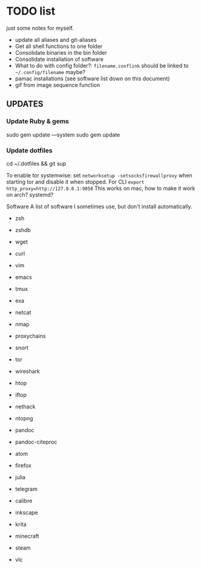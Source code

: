 # TODO list
just some notes for myself.

 - update all aliases and git-aliases
 - Get all shell functions to one folder
 - Consolidate binaries in the bin folder
 - Consolidate installation of software
 - What to do with config folder?: `filename.conflink` should be linked to `~/.config/filename` maybe?
 - pamac installations (see software list down on this document)
 - gif from image sequence function

## UPDATES

### Update Ruby & gems
sudo gem update —system
sudo gem update
### Update dotfiles
cd ~/.dotfiles && git sup


To enable tor systemwise:
 set `networksetup -setsocksfirewallproxy` when starting tor and disable it when stopped. For CLI `export http_proxy=http://127.0.0.1:9050`
 This works on mac, how to make it work on arch? systemd?


Software
A list of software I sometimes use, but don't install automatically.
- zsh
- zshdb
- wget
- curl
- vim
- emacs
- tmux
- exa
- netcat
- nmap
- proxychains
- snort
- tor
- wireshark
- htop
- iftop
- nethack
- ntopng
- pandoc
- pandoc-citeproc

- atom
- firefox
- julia
- telegram
- calibre
- inkscape
- krita
- minecraft
- steam
- vlc
